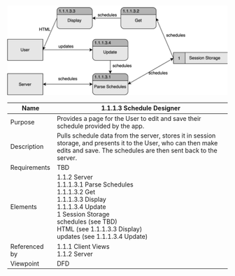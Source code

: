![Design Document](TeamThreeFiles/1.1.1.3v5.drawio.svg)

| Name | 1.1.1.3 Schedule Designer |
| ----------- | ---------- |
| Purpose | Provides a page for the User to edit and save their schedule provided by the app. |
| Description | Pulls schedule data from the server, stores it in session storage, and presents it to the User, who can then make edits and save. The schedules are then sent back to the server. |
| Requirements | TBD |
| Elements | 1.1.2 Server<br>1.1.1.3.1 Parse Schedules<br>1.1.1.3.2 Get<br>1.1.1.3.3 Display<br>1.1.1.3.4 Update<br>1 Session Storage<br>schedules (see TBD)<br>HTML (see 1.1.1.3.3 Display)<br>updates (see 1.1.1.3.4 Update) |
| Referenced by | 1.1.1 Client Views<br>1.1.2 Server |
| Viewpoint | DFD |
